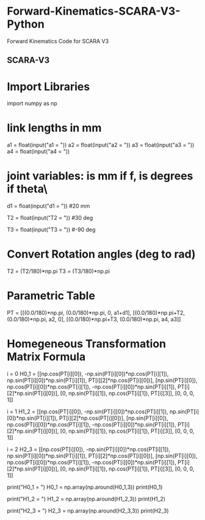 # Forward-Kinematics-SCARA-V3-Python
Forward Kinematics Code for SCARA V3

## SCARA-V3

# Import Libraries

import numpy as np

# link lengths in mm

a1 = float(input("a1 = "))
a2 = float(input("a2 = "))
a3 = float(input("a3 = "))
a4 = float(input("a4 = "))

# joint variables: is mm if f, is degrees if theta\

d1 = float(input("d1 = ")) #20 mm

T2 = float(input("T2 = ")) #30 deg

T3 = float(input("T3 = ")) #-90 deg

# Convert Rotation angles (deg to rad)

T2 = (T2/180)*np.pi
T3 = (T3/180)*np.pi

# Parametric Table

PT = [[(0.0/180)*np.pi, (0.0/180)*np.pi, 0, a1+d1],
      [(0.0/180)*np.pi+T2, (0.0/180)*np.pi, a2, 0],
      [(0.0/180)*np.pi+T3, (0.0/180)*np.pi, a4, a3]]

# Homegeneous Transformation Matrix Formula

i = 0
H0_1 = [[np.cos(PT[i][0]), -np.sin(PT[i][0])*np.cos(PT[i][1]), np.sin(PT[i][0])*np.sin(PT[i][1]), PT[i][2]*np.cos(PT[i][0])],
        [np.sin(PT[i][0]), np.cos(PT[i][0])*np.cos(PT[i][1]), -np.cos(PT[i][0])*np.sin(PT[i][1]), PT[i][2]*np.sin(PT[i][0])],
        [0, np.sin(PT[i][1]), np.cos(PT[i][1]), PT[i][3]],
        [0, 0, 0, 1]]       

i = 1
H1_2 = [[np.cos(PT[i][0]), -np.sin(PT[i][0])*np.cos(PT[i][1]), np.sin(PT[i][0])*np.sin(PT[i][1]), PT[i][2]*np.cos(PT[i][0])],
        [np.sin(PT[i][0]), np.cos(PT[i][0])*np.cos(PT[i][1]), -np.cos(PT[i][0])*np.sin(PT[i][1]), PT[i][2]*np.sin(PT[i][0])],
        [0, np.sin(PT[i][1]), np.cos(PT[i][1]), PT[i][3]],
        [0, 0, 0, 1]] 

i = 2
H2_3 = [[np.cos(PT[i][0]), -np.sin(PT[i][0])*np.cos(PT[i][1]), np.sin(PT[i][0])*np.sin(PT[i][1]), PT[i][2]*np.cos(PT[i][0])],
        [np.sin(PT[i][0]), np.cos(PT[i][0])*np.cos(PT[i][1]), -np.cos(PT[i][0])*np.sin(PT[i][1]), PT[i][2]*np.sin(PT[i][0])],
        [0, np.sin(PT[i][1]), np.cos(PT[i][1]), PT[i][3]],
        [0, 0, 0, 1]]

print("H0_1 = ")
H0_1 = np.array(np.around(H0_1,3))
print(H0_1)

print("H1_2 = ")
H1_2 = np.array(np.around(H1_2,3))
print(H1_2)

print("H2_3 = ")
H2_3 = np.array(np.around(H2_3,3))
print(H2_3)
